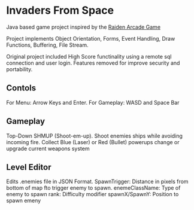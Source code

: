 # Invaders From Space
Java based game project inspired by the [Raiden Arcade Game](https://en.wikipedia.org/wiki/Raiden_(video_game))

Project implements Object Orientation, Forms, Event Handling, Draw Functions, Buffering, File Stream. 

Original project included High Score functinality using a remote sql connection and user login. Features removed for improve security and portability.

## Contols
For Menu: Arrow Keys and Enter.
For Gameplay: WASD and Space Bar

## Gameplay
Top-Down SHMUP (Shoot-em-up). Shoot enemies ships while avoiding incoming fire. Collect Blue (Laser) or Red (Bullet) powerups change or upgrade current weapons system

## Level Editor
Edits .enemies file in JSON Format.
SpawnTrigger: Distance in pixels from bottom of map fto trigger enemy to spawn.
enemeClassName: Type of enemy to spawn
rank: Difficulty modifier
spawnX/SpawnY: Position to spawn emeny